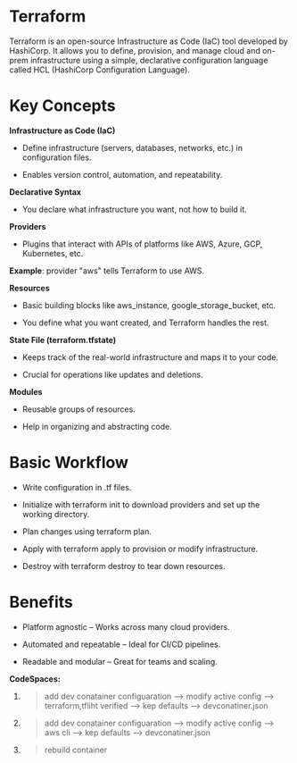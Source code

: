 # Terraform

Terraform is an open-source Infrastructure as Code (IaC) tool developed by HashiCorp. It allows you to define, provision, and manage cloud and on-prem infrastructure using a simple, declarative configuration language called HCL (HashiCorp Configuration Language).

# Key Concepts

**Infrastructure as Code (IaC)**

 - Define infrastructure (servers, databases, networks, etc.) in configuration files.

 - Enables version control, automation, and repeatability.

**Declarative Syntax**

 - You declare what infrastructure you want, not how to build it.

**Providers**

 - Plugins that interact with APIs of platforms like AWS, Azure, GCP, Kubernetes, etc.

**Example**: provider "aws" tells Terraform to use AWS.

**Resources**

 - Basic building blocks like aws_instance, google_storage_bucket, etc.

 - You define what you want created, and Terraform handles the rest.

**State File (terraform.tfstate)**

 - Keeps track of the real-world infrastructure and maps it to your code.

 - Crucial for operations like updates and deletions.

**Modules**

 - Reusable groups of resources.

 - Help in organizing and abstracting code.

# Basic Workflow
 - Write configuration in .tf files.

 - Initialize with terraform init to download providers and set up the working directory.

 - Plan changes using terraform plan.

 - Apply with terraform apply to provision or modify infrastructure.

 - Destroy with terraform destroy to tear down resources.

# Benefits

 - Platform agnostic – Works across many cloud providers.

 - Automated and repeatable – Ideal for CI/CD pipelines.

 - Readable and modular – Great for teams and scaling.

**CodeSpaces:**

  1. >add dev conatainer configuaration --> modify active config --> terraform,tfliht verified --> kep defaults --> devconatiner.json

  2. >add dev conatainer configuaration --> modify active config --> aws cli --> kep defaults --> devconatiner.json

  3. >rebuild container 